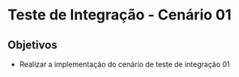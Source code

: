 # Teste de Integração - Cenário 01

## Objetivos
- Realizar a implementação do cenário de teste de integração 01
